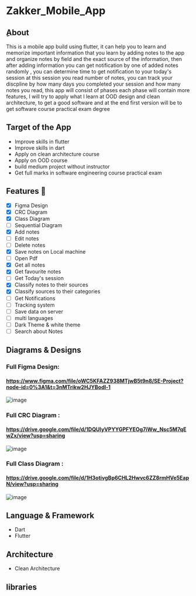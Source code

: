 # Zakker_Mobile_App
## ِAbout
 This is a mobile app build using flutter, it can help you to learn and memorize important information that you learn by adding notes to the app and organize notes by field and the exact source of the information, then after adding information you can get notification by one of added notes randomly , you can determine time to get notification to your today's session at this session you read number of notes, you can track your discpline by how many days you completed your session and how many notes you read, this app will consist of phases each phase will contain more features, I will try to apply what I learn at OOD design and clean architecture, to get a good software and at the end first version will be to get software course practical exam degree  

## Target of the App
*  Improve skills in flutter
*  Improve skills in dart
*  Apply on clean architecture course
*  Apply on OOD course
*  build medium project without instructor
*  Get full marks in software engineering course practical exam 
 
## Features :dart:
* [x] Figma Design
* [x] CRC Diagram
* [x] Class Diagram
* [ ] Sequential Diagram
* [x] Add notes
* [ ] Edit notes
* [ ] Delete notes
* [x] Save notes on Local machine
* [ ] Open Pdf
* [x] Get all notes
* [x] Get favourite notes
* [ ] Get Today's session
* [x] Classify notes to their sources
* [x] Classify sources to their categories
* [ ] Get Notifications
* [ ] Tracking system
* [ ] Save data on server
* [ ] multi languages
* [ ] Dark Theme & white theme
* [ ] Search about Notes

## Diagrams & Designs
### Full Figma Design: 
#### https://www.figma.com/file/oWC5KFAZZ938MTjwB5t9n8/SE-Project?node-id=0%3A1&t=3nMTrikw2HJYBodl-1
![image](https://user-images.githubusercontent.com/92789958/231640441-4496f60c-0d69-479d-b8be-9841bbaee2dc.png)

### Full CRC Diagram : 
#### https://drive.google.com/file/d/1DQUIyVPYYGPFYEOg7iWw_Nsc5M7qEwZx/view?usp=sharing
![image](https://user-images.githubusercontent.com/92789958/231640466-949cba85-df58-413e-a689-d86c6f62c2dd.png)

### Full Class Diagram : 
#### https://drive.google.com/file/d/1H3otivgBp6CHL2Hwvc6ZZ8rmHVe5EapN/view?usp=sharing
![image](https://user-images.githubusercontent.com/92789958/231640524-b6360dc8-b829-44c3-9e8b-44a2c47c947d.png) 
## Language & Framework
* Dart
* Flutter
## Architecture 
* Clean Architecture 
## libraries

